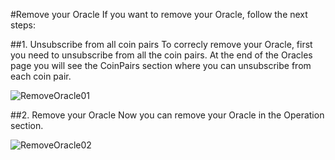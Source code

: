 #Remove your Oracle
If you want to remove your Oracle, follow the next steps: 

##1. Unsubscribe from all coin pairs
To correcly remove your Oracle, first you need to unsubscribe from all the coin pairs.
At the end of the Oracles page you will see the CoinPairs section where you can unsubscribe from each coin pair.

![RemoveOracle01](./images/removeOracle01.png)


##2. Remove your Oracle
Now you can remove your Oracle in the Operation section.

![RemoveOracle02](./images/removeOracle02.png)
